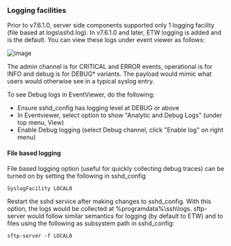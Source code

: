 ### Logging facilities
Prior to v7.6.1.0, server side components supported only 1 logging facility (file based at logs\sshd.log). 
In v7.6.1.0 and later, ETW logging is added and is the default. You can view these logs under event viewer as follows:


![image](https://user-images.githubusercontent.com/14185020/37054957-4c6b2d4e-2135-11e8-90e3-3eba472ffc46.png)

The admin channel is for CRITICAL and ERROR events, operational is for INFO and debug is for DEBUG* variants.
The payload would mimic what users would otherwise see in a typical syslog entry. 

To see Debug logs in EventViewer, do the following:
- Ensure sshd_config has logging level at DEBUG or above
- In Eventviewer, select option to show "Analytic and Debug Logs" (under top menu, View)
- Enable Debug logging (select Debug channel, click "Enable log" on right menu) 

#### File based logging 
File based logging option (useful for quickly collecting debug traces) can be turned on by setting the following in sshd_config

 `SyslogFacility LOCAL0 `

Restart the sshd service after making changes to sshd_config.
With this option, the logs would be collected at %programdata%\ssh\logs.
sftp-server would follow similar semantics for logging (by default to ETW) and to files using the following as subsystem path in sshd_config:

`sftp-server -f LOCAL0`

